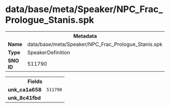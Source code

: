 <h1>data/base/meta/Speaker/NPC_Frac_Prologue_Stanis.spk</h1><table><tr><th colspan="100%">Metadata</th></tr><tr><td><b>Name</b></td><td>data/base/meta/Speaker/NPC_Frac_Prologue_Stanis.spk</td></tr><tr><td><b>Type</b></td><td>SpeakerDefinition</td></tr><tr><td><b>SNO ID</b></td><td>511790</td></tr></table>

<table><tr><th colspan="100%">Fields</th></tr><tr><td><b>unk_ca1a658</b></td><td><code>511790</code></td></tr><tr><td><b>unk_8c41fbd</b></td><td></td></tr></table>

